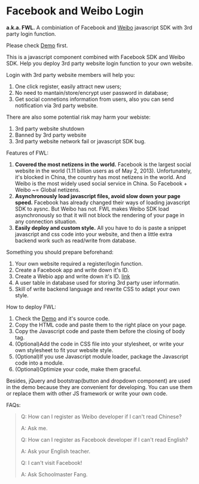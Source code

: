 Facebook and Weibo Login
====================
**a.k.a. FWL.** A combiniation of Facebook and [Weibo](http://open.weibo.com/widget/js#connect) javascript SDK with 3rd party login function.

Please check [Demo](http://last.mile.navigator.erip.me/github/facebook-weibo-login/democ.html) first.

This is a javascript component combined with Facebook SDK and Weibo SDK. Help you deploy 3rd party website login function to your own website.

Login with 3rd party website members will help you:

1. One click register, easily attract new users;
2. No need to mantain/store/encrypt user password in database;
3. Get social connetions information from users, also you can send notification via 3rd party website.

There are also some potential risk may harm your webiste:

1. 3rd party website shutdown
2. Banned by 3rd party website
3. 3rd party website network fail or javascript SDK bug.

Features of FWL:

1. **Covered the most netizens in the world.**
Facebook is the largest social website in the world (1.11 billion users as of May 2, 2013). Unfortunately, it's blocked in China, the country has most netizens in the world. And Weibo is the most widely used social service in China. So Facebook + Weibo ~= Global netizens.
2. **Asynchronously load javascript files, avoid slow down your page speed.**
Facebook has already changed their ways of loading javascript SDK to aysnc. But Weibo has not. FWL makes Weibo SDK load asynchronously so that it will not block the rendering of your page in any connection situation.
3. **Easily deploy and custom style.**
All you have to do is paste a snippet javascript and css code into your website, and then a little extra backend work such as read/write from database.

Something you should prepare beforehand:

1. Your own website required a register/login function.
2. Create a Facebook app and write down  it's ID.
3. Create a Webio app and write down it's ID. [link](http://open.weibo.com/wiki/%E6%96%B0%E6%89%8B%E6%8C%87%E5%8D%97)
4. A user table in database used for storing 3rd party user informatin.
5. Skill of write backend language and rewrite CSS to adapt your own style.

How to deploy FWL:

1. Check the [Demo](http://last.mile.navigator.erip.me/github/facebook-weibo-login/democ.html) and it's source code.
2. Copy the HTML code and paste them to the right place on your page.
3. Copy the Javascript code and paste them before the closing of body tag.
4. (Optional)Add the code in CSS file into your stylesheet, or write your own stylesheet to fit your website style.
5. (Optional)If you use Javascript module loader, package the Javascript code into a module.
6. (Optional)Optimize your code, make them graceful.

Besides, jQuery and bootstrap(button and dropdown component) are used in the demo because they are convenient for developing. You can use them or replace them with other JS framework or write your own code.

FAQs:

>Q: How can I register as Weibo developer if I can't read Chinese?
>
>A: Ask me.
>
>Q: How can I register as Facebook developer if I can't read English?
>
>A: Ask your English teacher.
>
>Q: I can't visit Facebook!
>
>A: Ask Schoolmaster Fang.
